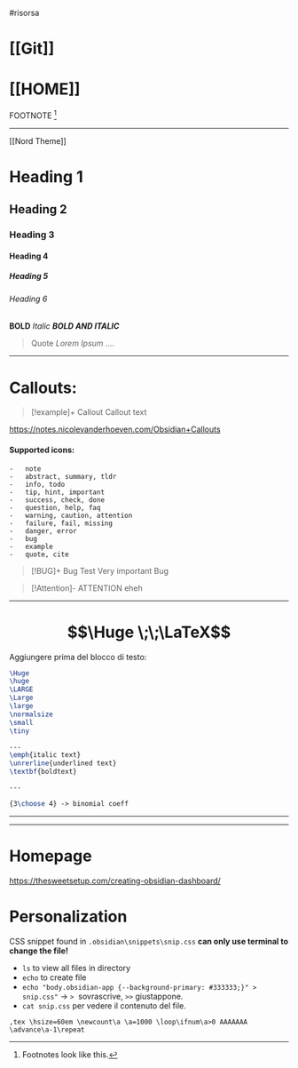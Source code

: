 #risorsa 

# [[Git]]
# [[HOME]]


FOOTNOTE [^1]

---
[[Nord Theme]]

# Heading 1
## Heading 2
### Heading 3
#### Heading 4
##### Heading 5
###### Heading 6

**BOLD** 
*Italic* 
***BOLD AND ITALIC***


> Quote
> *Lorem Ipsum ....*
> 

---

# Callouts: 

>[!example]+ Callout
>Callout text 



https://notes.nicolevanderhoeven.com/Obsidian+Callouts
#### Supported icons: 

	-   note
	-   abstract, summary, tldr
	-   info, todo
	-   tip, hint, important
	-   success, check, done
	-   question, help, faq
	-   warning, caution, attention
	-   failure, fail, missing
	-   danger, error
	-   bug
	-   example
	-   quote, cite


> [!BUG]+ Bug Test
>  Very important Bug

>[!Attention]- ATTENTION
> eheh

---

#  $$\Huge \;\;\LaTeX$$
Aggiungere prima del blocco di testo: 
```latex
\Huge
\huge
\LARGE
\Large
\large
\normalsize
\small
\tiny

---
\emph{italic text}
\unrerline{underlined text}
\textbf{boldtext}

---

{3\choose 4} -> binomial coeff

```

---
[^1]: Footnotes look like this.
---

# Homepage
https://thesweetsetup.com/creating-obsidian-dashboard/


# Personalization
CSS snippet found in `.obsidian\snippets\snip.css`
**can only use terminal to change the file!**
- `ls` to view all files in directory
- `echo` to create file 
- `echo "body.obsidian-app {--background-primary: #333333;}" > snip.css"`  -> `>`  sovrascrive, `>>` giustappone. 
- `cat snip.css` per vedere il contenuto del file. 



`,tex \hsize=60em \newcount\a \a=1000 \loop\ifnum\a>0 AAAAAAA \advance\a-1\repeat`